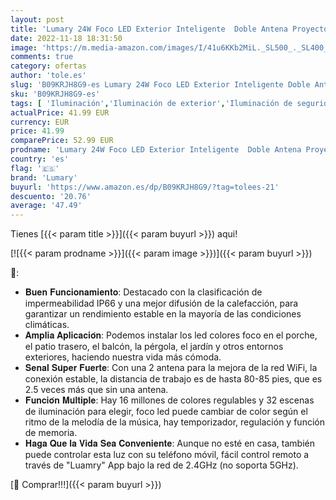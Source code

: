```yaml
---
layout: post
title: 'Lumary 24W Foco LED Exterior Inteligente  Doble Antena Proyector LED  Focos Impermeables IP66  Control WiFi & Bluetooth  con Enchufe  Compatible Alexa  Google Home'
date: 2022-11-18 18:31:50
image: 'https://m.media-amazon.com/images/I/41u6KKb2MiL._SL500_._SL400_.jpg'
comments: true
category: ofertas
author: 'tole.es'
slug: 'B09KRJH8G9-es Lumary 24W Foco LED Exterior Inteligente Doble Antena...'
sku: 'B09KRJH8G9-es'
tags: [ 'Iluminación','Iluminación de exterior','Iluminación de seguridad','alexa','google','home','lumary','🇪🇸', ]
actualPrice: 41.99 EUR
currency: EUR
price: 41.99
comparePrice: 52.99 EUR
prodname: 'Lumary 24W Foco LED Exterior Inteligente  Doble Antena Proyector LED  Focos Impermeables IP66  Control WiFi & Bluetooth  con Enchufe  Compatible Alexa  Google Home'
country: 'es'
flag: '🇪🇸'
brand: 'Lumary'
buyurl: 'https://www.amazon.es/dp/B09KRJH8G9/?tag=tolees-21'
descuento: '20.76'
average: '47.49'
---
```


Tienes [{{< param title >}}]({{< param buyurl >}}) aqui!

[![{{< param prodname >}}]({{< param image >}})]({{< param buyurl >}})

🔎:

- 𝐁𝐮𝐞𝐧 𝐅𝐮𝐧𝐜𝐢𝐨𝐧𝐚𝐦𝐢𝐞𝐧𝐭𝐨: Destacado con la clasificación de impermeabilidad IP66 y una mejor difusión de la calefacción, para garantizar un rendimiento estable en la mayoría de las condiciones climáticas.
- 𝐀𝐦𝐩𝐥𝐢𝐚 𝐀𝐩𝐥𝐢𝐜𝐚𝐜𝐢𝐨́𝐧: Podemos instalar los led colores foco en el porche, el patio trasero, el balcón, la pérgola, el jardín y otros entornos exteriores, haciendo nuestra vida más cómoda.
- 𝐒𝐞𝐧𝐚𝐥 𝐒𝐮́𝐩𝐞𝐫 𝐅𝐮𝐞𝐫𝐭𝐞: Con una 2 antena para la mejora de la red WiFi, la conexión estable, la distancia de trabajo es de hasta 80-85 pies, que es 2.5 veces más que sin una antena.
- 𝐅𝐮𝐧𝐜𝐢𝐨́𝐧 𝐌𝐮́𝐥𝐭𝐢𝐩𝐥𝐞: Hay 16 millones de colores regulables y 32 escenas de iluminación para elegir, foco led puede cambiar de color según el ritmo de la melodía de la música, hay temporizador, regulación y función de memoria.
- 𝐇𝐚𝐠𝐚 𝐐𝐮𝐞 𝐥𝐚 𝐕𝐢𝐝𝐚 𝐒𝐞𝐚 𝐂𝐨𝐧𝐯𝐞𝐧𝐢𝐞𝐧𝐭𝐞: Aunque no esté en casa, también puede controlar esta luz con su teléfono móvil, fácil control remoto a través de "Luamry" App bajo la red de 2.4GHz (no soporta 5GHz).

[🛒 Comprar!!!]({{< param buyurl >}})

